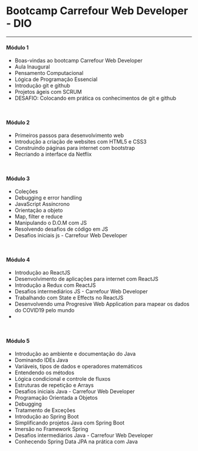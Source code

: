 <h1>Bootcamp Carrefour Web Developer  - DIO</h1>
<hr/>

<h4>Módulo 1</h4>
<ul>
  <li>Boas-vindas ao bootcamp Carrefour Web Developer</li>
  <li>Aula Inaugural</li>
  <li>Pensamento Computacional</li>
  <li>Lógica de Programação Essencial</li>
  <li>Introdução git e github</li>
  <li>Projetos ágeis com SCRUM</li>
  <li>DESAFIO: Colocando em prática os conhecimentos de git e github</li>
</ul>

```diff
                                                                                           CONCLUÍDO 🟢
```

<h4>Módulo 2</h4>
<ul>
  <li>Primeiros passos para desenvolvimento web</li>
  <li>Introdução a criação de websites com HTML5 e CSS3</li>
  <li>Construindo páginas para internet com bootstrap</li>
  <li>Recriando a interface da Netflix</li>
</ul>


```diff
                                                                                         EM ANDAMENTO 🟣
```

<h4>Módulo 3</h4>
<ul>
  <li>Coleções</li>
  <li>Debugging e error handling</li>
  <li>JavaScript Assíncrono</li>
  <li>Orientação a objeto</li>
  <li>Map, filter e reduce</li>
  <li>Manipulando o D.O.M com JS</li>
  <li>Resolvendo desafios de código em JS</li>
  <li>Desafios iniciais js - Carrefour Web Developer</li>
</ul>


```diff
                                                                                           PENDENTE 🟠
```

<h4>Módulo 4</h4>
<ul>
  <li>Introdução ao ReactJS</li>
  <li>Desenvolvimento de aplicações para internet com ReactJS</li>
  <li>Introdução a Redux com ReactJS</li>
  <li>Desafios intermediários JS - Carrefour Web Developer</li>
  <li>Trabalhando com State e Effects no ReactJS</li>
  <li>Desenvolvendo uma Progresive Web Application para mapear os dados do COVID19 pelo mundo</li>
  <li></li>
</ul>


```diff
                                                                                           PENDENTE 🟠
```

<h4>Módulo 5</h4>
<ul>
  <li>Introdução ao ambiente e documentação do Java</li>
  <li>Dominando IDEs Java</li>
  <li>Variáveis, tipos de dados e operadores matemáticos</li>
  <li>Entendendo os métodos</li>
  <li>Lógica condicional e controle de fluxos</li>
  <li>Estruturas de repetição e Arrays</li>
  <li>Desafios iniciais Java - Carrefour Web Developer</li>
  <li>Programação Orientada a Objetos</li>
  <li>Debugging</li>
  <li>Tratamento de Exceções</li>
  <li>Introdução ao Spring Boot</li>
  <li>Simplificando projetos Java com Spring Boot</li>
  <li>Imersão no Framework Spring</li>
  <li>Desafios intermediários Java - Carrefour Web Developer</li>
  <li>Conhecendo Spring Data JPA na prática com Java</li>
</ul>


```diff
                                                                                           PENDENTE 🟠
```
